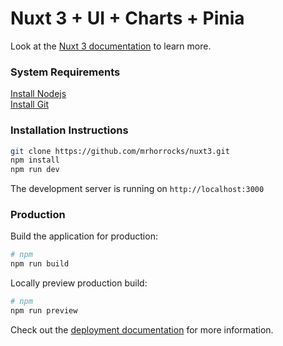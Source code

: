 # Nuxt 3 + UI + Charts + Pinia

Look at the [Nuxt 3 documentation](https://nuxt.com/docs/getting-started/introduction) to learn more.

### System Requirements

[Install Nodejs](https://nodejs.org/en)  
[Install Git](https://git-scm.com/downloads)

### Installation Instructions

```bash
git clone https://github.com/mrhorrocks/nuxt3.git
npm install
npm run dev
```

The development server is running on `http://localhost:3000`

### Production

Build the application for production:

```bash
# npm
npm run build
```

Locally preview production build:

```bash
# npm
npm run preview
```

Check out the [deployment documentation](https://nuxt.com/docs/getting-started/deployment) for more information.
